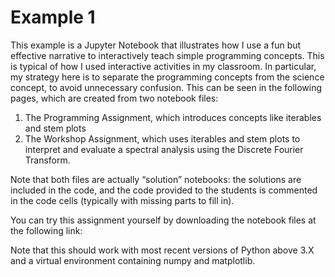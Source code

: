 # Example 1

This example is a Jupyter Notebook that illustrates how I use a fun but effective narrative to interactively teach simple programming concepts. This is typical of how I used interactive activities in my classroom. In particular, my strategy here is to separate the programming concepts from the science concept, to avoid unnecessary confusion. This can be seen in the following pages, which are created from two notebook files:

1.	The Programming Assignment, which introduces concepts like iterables and stem plots
2.	The Workshop Assignment, which uses iterables and stem plots to interpret and evaluate a spectral analysis using the Discrete Fourier Transform.

Note that both files are actually “solution” notebooks: the solutions are included in the code, and the code provided to the students is commented in the code cells (typically with missing parts to fill in).

You can try this assignment yourself by downloading the notebook files at the following link:

Note that this should work with most recent versions of Python above 3.X and a virtual environment containing numpy and matplotlib. 
